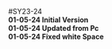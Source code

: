 #SY23-24
<br><b>01-05-24 Initial Version</b>
<br><b>01-05-24 Updated from Pc</b>
<br><b>01-05-24 Fixed white Space</b>
